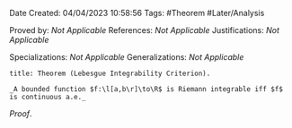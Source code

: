 <div class="topSpace"></div>

Date Created: 04/04/2023 10:58:56
Tags: #Theorem #Later/Analysis

Proved by: _Not Applicable_
References: _Not Applicable_
Justifications: _Not Applicable_

Specializations: _Not Applicable_
Generalizations: _Not Applicable_

``` ad-Theorem
title: Theorem (Lebesgue Integrability Criterion).

_A bounded function $f:\l[a,b\r]\to\R$ is Riemann integrable iff $f$ is continuous a.e._

```

_Proof_. 
